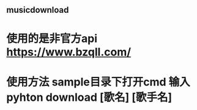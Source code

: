 ## musicdownload
# 使用的是非官方api https://www.bzqll.com/
# 使用方法 sample目录下打开cmd  输入 pyhton download [歌名] [歌手名]
